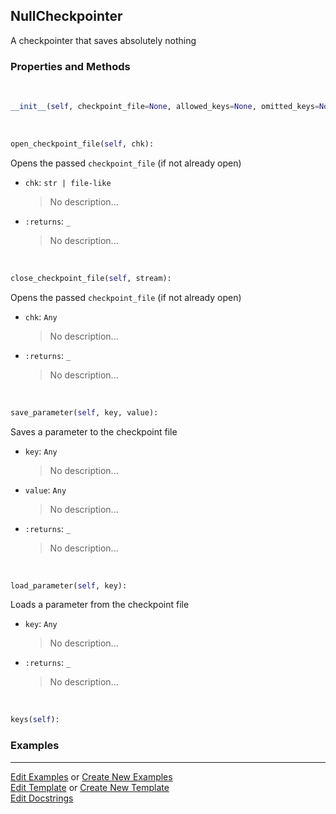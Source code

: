 ## <a id="McUtils.Scaffolding.Checkpointing.NullCheckpointer">NullCheckpointer</a>
A checkpointer that saves absolutely nothing

### Properties and Methods
<a id="McUtils.Scaffolding.Checkpointing.NullCheckpointer.__init__" class="docs-object-method">&nbsp;</a>
```python
__init__(self, checkpoint_file=None, allowed_keys=None, omitted_keys=None): 
```

<a id="McUtils.Scaffolding.Checkpointing.NullCheckpointer.open_checkpoint_file" class="docs-object-method">&nbsp;</a>
```python
open_checkpoint_file(self, chk): 
```
Opens the passed `checkpoint_file` (if not already open)
- `chk`: `str | file-like`
    >No description...
- `:returns`: `_`
    >No description...

<a id="McUtils.Scaffolding.Checkpointing.NullCheckpointer.close_checkpoint_file" class="docs-object-method">&nbsp;</a>
```python
close_checkpoint_file(self, stream): 
```
Opens the passed `checkpoint_file` (if not already open)
- `chk`: `Any`
    >No description...
- `:returns`: `_`
    >No description...

<a id="McUtils.Scaffolding.Checkpointing.NullCheckpointer.save_parameter" class="docs-object-method">&nbsp;</a>
```python
save_parameter(self, key, value): 
```
Saves a parameter to the checkpoint file
- `key`: `Any`
    >No description...
- `value`: `Any`
    >No description...
- `:returns`: `_`
    >No description...

<a id="McUtils.Scaffolding.Checkpointing.NullCheckpointer.load_parameter" class="docs-object-method">&nbsp;</a>
```python
load_parameter(self, key): 
```
Loads a parameter from the checkpoint file
- `key`: `Any`
    >No description...
- `:returns`: `_`
    >No description...

<a id="McUtils.Scaffolding.Checkpointing.NullCheckpointer.keys" class="docs-object-method">&nbsp;</a>
```python
keys(self): 
```

### Examples




___

[Edit Examples](https://github.com/McCoyGroup/McUtils/edit/edit/ci/examples/ci/docs/McUtils/Scaffolding/Checkpointing/NullCheckpointer.md) or 
[Create New Examples](https://github.com/McCoyGroup/McUtils/new/edit/?filename=ci/examples/ci/docs/McUtils/Scaffolding/Checkpointing/NullCheckpointer.md) <br/>
[Edit Template](https://github.com/McCoyGroup/McUtils/edit/edit/ci/docs/ci/docs/McUtils/Scaffolding/Checkpointing/NullCheckpointer.md) or 
[Create New Template](https://github.com/McCoyGroup/McUtils/new/edit/?filename=ci/docs/templates/ci/docs/McUtils/Scaffolding/Checkpointing/NullCheckpointer.md) <br/>
[Edit Docstrings](https://github.com/McCoyGroup/McUtils/edit/edit/McUtils/Scaffolding/Checkpointing.py?message=Update%20Docs)